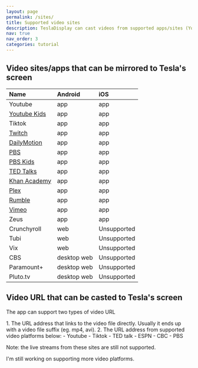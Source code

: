 ```yaml
---
layout: page
permalink: /sites/
title: Supported video sites
description: TeslaDisplay can cast videos from supported apps/sites (Youtube, Tiktok) to Tesla.
nav: true
nav_order: 3
categories: tutorial
---
```

<!-- _pages/sites.md -->
## Video sites/apps that can be mirrored to Tesla's screen

| Name         | Android        | iOS           |
| :----------- | :------------  | :------------ |
| Youtube      | app            | app           |
| <a href='/demo-youtube-kids'>Youtube Kids</a> | app            | app           |
| Tiktok       | app            | app           |
| <a href='/demo-twitch'>Twitch</a>             | app            | app           |
| <a href='/demo-dailymotion'>DailyMotion</a>   | app            | app           |
| <a href='/demo-pbs'>PBS</a>                   | app            | app           |
| <a href='/demo-pbskids'>PBS Kids</a>          | app            | app           |
| <a href='/demo-ted'>TED Talks</a>             | app            | app           |
| <a href='/demo-khan'>Khan Academy</a>         | app            | app           |
| <a href='/demo-plex'>Plex</a>                 | app            | app           |
| <a href='/demo-rumble'>Rumble</a>             | app            | app           |
| <a href='/demo-vimeo'>Vimeo</a>               | app            | app           |
| Zeus         | app            | app           |
| Crunchyroll  | web            | Unsupported   |
| Tubi         | web            | Unsupported   |
| Vix          | web            | Unsupported   |
| CBS          | desktop web    | Unsupported   |
| Paramount+   | desktop web    | Unsupported   |
| Pluto.tv     | desktop web    | Unsupported   |


## Video URL that can be casted to Tesla's screen
<p name="video_url" id="video_url">The app can support two types of video URL</p>
1. The URL address that links to the video file directly. Usually it ends up with a video file suffix (eg. mp4, avi).
2. The URL address from supported video platforms below:
  - Youtube
  - Tiktok
  - TED talk
  - ESPN
  - CBC
  - PBS

<p>Note: the live streams from these sites are still not supported.</p>
<p>I'm still working on supporting more video platforms.</p>

